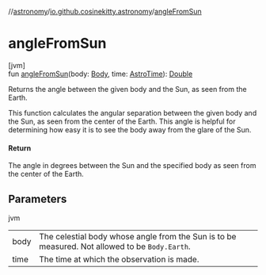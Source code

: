 //[astronomy](../../index.md)/[io.github.cosinekitty.astronomy](index.md)/[angleFromSun](angle-from-sun.md)

# angleFromSun

[jvm]\
fun [angleFromSun](angle-from-sun.md)(body: [Body](-body/index.md), time: [AstroTime](-astro-time/index.md)): [Double](https://kotlinlang.org/api/latest/jvm/stdlib/kotlin/-double/index.html)

Returns the angle between the given body and the Sun, as seen from the Earth.

This function calculates the angular separation between the given body and the Sun, as seen from the center of the Earth. This angle is helpful for determining how easy it is to see the body away from the glare of the Sun.

#### Return

The angle in degrees between the Sun and the specified body as seen from the center of the Earth.

## Parameters

jvm

| | |
|---|---|
| body | The celestial body whose angle from the Sun is to be measured.     Not allowed to be `Body.Earth`. |
| time | The time at which the observation is made. |
